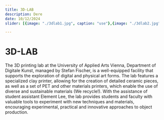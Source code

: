 ```yaml
---
title: 3D-LAB
description: Dere
date: 10/12/2024
slider: [{image: "./3dlab1.jpg", caption: "use"},{image: "./3dlab2.jpg",caption: "experiment"},{image: "./3dlab3.jpg",caption: "explore"},]

---
```

# 3D-LAB

The 3D printing lab at the University of Applied Arts Vienna, Department of Digitale Kunst, managed by Stefan Fischer, is a well-equipped facility that supports the exploration of digital and physical art forms. The lab features a specialized clay printer, allowing for the creation of detailed ceramic pieces, as well as a set of PET and other materials printers, which enable the use of diverse and sustainable materials (We recycle!). With the assistance of student assistant Element Lee, the lab provides students and faculty with valuable tools to experiment with new techniques and materials, encouraging experimental, practical and innovative approaches to object production.
